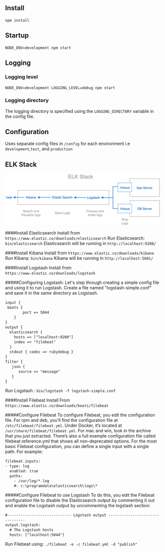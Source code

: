 
## Install 
`npm install`
## Startup
`NODE_ENV=development npm start`
## Logging
### Logging level
`NODE_ENV=development LOGGING_LEVEL=debug npm start`
### Logging directory
The logging directory is specified using the `LOGGING_DIRECTORY` variable in the config file.

## Configuration
Uses separate config files in `/config` for each environment i.e `development`,`test`, and `production`

## ELK Stack
![](./ELKarch.png)

####Install Elasticsearch
Install from `https://www.elastic.co/downloads/elasticsearch`
Run Elasticsearch:  `bin/elasticsearch`
Elasticsearch will be running in `http://localhost:9200/`

####Install Kibana
Install from `https://www.elastic.co/downloads/kibana`
Run Kibana:  `bin/kibana`
Kibana will be running in `http://localhost:5601/`

####Install Logstash
Install from `https://www.elastic.co/downloads/logstash`

#####Configuring Logstash: 
Let's step through creating a simple config file and using it to run Logstash. Create a file named "logstash-simple.conf" and save it in the same directory as Logstash.
```
input {
 beats {
        port => 5044
    }
}
output {
  elasticsearch {
    hosts => ["localhost:9200"]
    index => "filebeat"
  }
  stdout { codec => rubydebug }
}
filter {
   json {
      source => "message"
   }
}
```
Run Logstash : `bin/logstash -f logstash-simple.conf`

####Install Filebeat
Install From `https://www.elastic.co/downloads/beats/filebeat`

#####Configure Filebeat
To configure Filebeat, you edit the configuration file. For rpm and deb, you’ll find the configuration file at `/etc/filebeat/filebeat.yml`. Under Docker, it’s located at `/usr/share/filebeat/filebeat.yml`. For mac and win, look in the archive that you just extracted. There’s also a full example configuration file called filebeat.reference.yml that shows all non-deprecated options.
For the most basic Filebeat configuration, you can define a single input with a single path. For example:

```
filebeat.inputs:
- type: log
  enabled: true
  paths:
    - /var/log/*.log
    #- c:\programdata\elasticsearch\logs\*
```

#####Configure Filebeat to use Logstash 
To do this, you edit the Filebeat configuration file to disable the Elasticsearch output by commenting it out and enable the Logstash output by uncommenting the logstash section:

```
#----------------------------- Logstash output --------------------------------
output.logstash:
  # The Logstash hosts
  hosts: ["localhost:5044"]
```

Run Filebeat using: `./filebeat -e -c filebeat.yml -d "publish"`